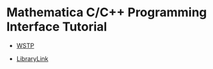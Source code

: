 # Mathematica C/C++ Programming Interface Tutorial

- [WSTP](WSTP/README.md)

- [LibraryLink](LibraryLink/README.md)

